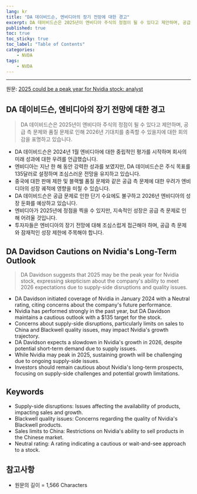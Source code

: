 ```yaml
---
lang: kr
title: "DA 데이비드슨, 엔비디아의 장기 전망에 대한 경고"
excerpt: DA 데이비드슨은 2025년이 엔비디아 주식의 정점이 될 수 있다고 제안하며, 공급 측 문제와 품질 문제로 인해 2026년 기대치를 충족할 수 있을지에 대한 회의감을 표명하고 있습니다.
published: true
toc: true
toc_sticky: true
toc_label: "Table of Contents"
categories:
    - NVDA
tags:
    - NVDA
---
```


---

  원문: [2025 could be a peak year for Nvidia stock: analyst](https://www.investing.com/news/stock-market-news/2025-could-be-a-peak-year-for-nvidia-stock-analyst-3816677)

## DA 데이비드슨, 엔비디아의 장기 전망에 대한 경고

> DA 데이비드슨은 2025년이 엔비디아 주식의 정점이 될 수 있다고 제안하며, 공급 측 문제와 품질 문제로 인해 2026년 기대치를 충족할 수 있을지에 대한 회의감을 표명하고 있습니다.


- DA 데이비드슨은 2024년 1월 엔비디아에 대한 중립적인 평가를 시작하며 회사의 미래 성과에 대한 우려를 언급했습니다.
- 엔비디아는 지난 한 해 동안 강력한 성과를 보였지만, DA 데이비드슨은 주식 목표를 135달러로 설정하며 조심스러운 전망을 유지하고 있습니다.
- 중국에 대한 판매 제한 및 블랙웰 품질 문제와 같은 공급 측 문제에 대한 우려가 엔비디아의 성장 궤적에 영향을 미칠 수 있습니다.
- DA 데이비드슨은 공급 문제로 인한 단기 수요에도 불구하고 2026년 엔비디아의 성장 둔화를 예상하고 있습니다.
- 엔비디아가 2025년에 정점을 찍을 수 있지만, 지속적인 성장은 공급 측 문제로 인해 어려울 것입니다.
- 투자자들은 엔비디아의 장기 전망에 대해 조심스럽게 접근해야 하며, 공급 측 문제와 잠재적인 성장 제한에 주목해야 합니다.

## DA Davidson Cautions on Nvidia's Long-Term Outlook

> DA Davidson suggests that 2025 may be the peak year for Nvidia stock, expressing skepticism about the company's ability to meet 2026 expectations due to supply-side disruptions and quality issues.


- DA Davidson initiated coverage of Nvidia in January 2024 with a Neutral rating, citing concerns about the company's future performance.
- Nvidia has performed strongly in the past year, but DA Davidson maintains a cautious outlook with a $135 target for the stock.
- Concerns about supply-side disruptions, particularly limits on sales to China and Blackwell quality issues, may impact Nvidia's growth trajectory.
- DA Davidson expects a slowdown in Nvidia's growth in 2026, despite potential short-term demand due to supply issues.
- While Nvidia may peak in 2025, sustaining growth will be challenging due to ongoing supply-side issues.
- Investors should remain cautious about Nvidia's long-term prospects, focusing on supply-side challenges and potential growth limitations.

## Keywords

- Supply-side disruptions: Issues affecting the availability of products, impacting sales and growth.
- Blackwell quality issues: Concerns regarding the quality of Nvidia's Blackwell products.
- Sales limits to China: Restrictions on Nvidia's ability to sell products in the Chinese market.
- Neutral rating: A rating indicating a cautious or wait-and-see approach to a stock.

## 참고사항

- 원문의 길이 = 1,566 Characters

